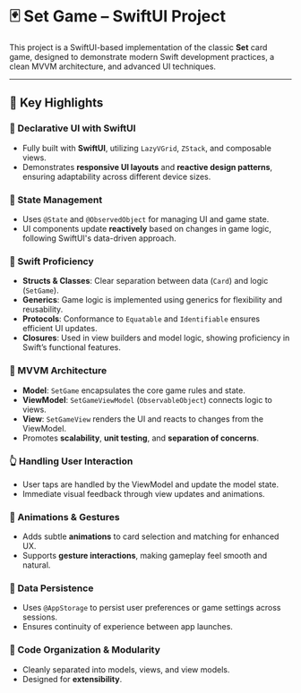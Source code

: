 # 🃏 Set Game – SwiftUI Project

This project is a SwiftUI-based implementation of the classic **Set** card game, designed to demonstrate modern Swift development practices, a clean MVVM architecture, and advanced UI techniques.

---

## 🚀 Key Highlights

### 🧱 Declarative UI with SwiftUI

- Fully built with **SwiftUI**, utilizing `LazyVGrid`, `ZStack`, and composable views.
- Demonstrates **responsive UI layouts** and **reactive design patterns**, ensuring adaptability across different device sizes.

### 🧠 State Management

- Uses `@State` and `@ObservedObject` for managing UI and game state.
- UI components update **reactively** based on changes in game logic, following SwiftUI's data-driven approach.

### 🧰 Swift Proficiency

- **Structs & Classes**: Clear separation between data (`Card`) and logic (`SetGame`).
- **Generics**: Game logic is implemented using generics for flexibility and reusability.
- **Protocols**: Conformance to `Equatable` and `Identifiable` ensures efficient UI updates.
- **Closures**: Used in view builders and model logic, showing proficiency in Swift’s functional features.

### 🧩 MVVM Architecture

- **Model**: `SetGame` encapsulates the core game rules and state.
- **ViewModel**: `SetGameViewModel` (`ObservableObject`) connects logic to views.
- **View**: `SetGameView` renders the UI and reacts to changes from the ViewModel.
- Promotes **scalability**, **unit testing**, and **separation of concerns**.

### 👆 Handling User Interaction

- User taps are handled by the ViewModel and update the model state.
- Immediate visual feedback through view updates and animations.

### 🎨 Animations & Gestures

- Adds subtle **animations** to card selection and matching for enhanced UX.
- Supports **gesture interactions**, making gameplay feel smooth and natural.

### 💾 Data Persistence

- Uses `@AppStorage` to persist user preferences or game settings across sessions.
- Ensures continuity of experience between app launches.

### 📁 Code Organization & Modularity

- Cleanly separated into models, views, and view models.
- Designed for **extensibility**.
